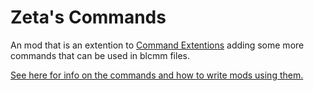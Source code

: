 # Zeta's Commands
An mod that is an extention to [Command Extentions](https://bl-sdk.github.io/mods/CommandExtensions/) adding some more commands that can be used in blcmm files.

[See here for info on the commands and how to write mods using them.](Writing-Mods.md)
